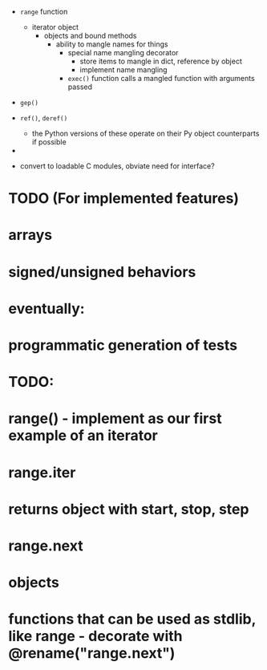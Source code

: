 * `range` function
  * iterator object
    * objects and bound methods
      * ability to mangle names for things
        * special name mangling decorator
          * store items to mangle in dict, reference by object
          * implement name mangling
        * `exec()` function calls a mangled function with arguments passed
* `gep()`
* `ref()`, `deref()`
  * the Python versions of these operate on their Py object counterparts if possible
* 

* convert to loadable C modules, obviate need for interface?

# TODO (For implemented features)
# arrays
# signed/unsigned behaviors
# eventually:
# programmatic generation of tests

# TODO:
# range() - implement as our first example of an iterator
# range.__iter__
# returns object with start, stop, step
# range.__next__
# objects
# functions that can be used as stdlib, like range - decorate with @rename("range.__next__")
